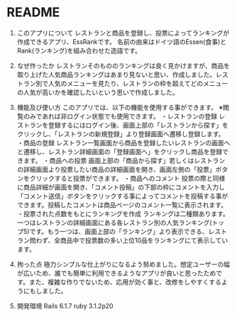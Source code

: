 # README

1. このアプリについて
レストランと商品を登録し、投票によってランキングが作成できるアプリ、EssRankです。
名前の由来はドイツ語のEssen(食事)とRank(ランキング)を組み合わせた造語です。

2. なぜ作ったか
レストランそのもののランキングは良く見かけますが、商品を取り上げた人気商品ランキングはあまり見ないと思い、作成しました。レストラン別で人気のメニューを見たり、レストランの枠を超えてどのメニューの人気が高いかを確認したいという思いで作成しました。

3. 機能及び使い方
このアプリでは、以下の機能を使用する事ができます。
※閲覧のみであれば非ログイン状態でも使用できます。
・レストランの登録
レストランを登録するにはログイン後、画面上部の「レストランから探す」をクリックし、「レストランの新規登録」より登録画面へ遷移し登録します。
・商品の登録
レストラン一覧画面から商品を登録したいレストランの画面へと遷移し、レストラン詳細画面の「登録画面へ」をクリックし商品を登録できます。
・商品への投票
画面上部の「商品から探す」若しくはレストランの詳細画面より投票したい商品の詳細画面を開き、画面左側の「投票」ボタンをクリックすると投票ができます。
・商品へのコメント
投票の際と同様に商品詳細が画面を開き、「コメント投稿」の下部の枠にコメントを入力し「コメント送信」ボタンをクリックする事によってコメントを投稿する事ができます。投稿したコメントは商品ページのコメント一覧に表示されます。
・投票された点数をもとにランキングを作成
ランキングは二種類あります。一つはレストランの詳細画面にある各レストラン別の人気ランキング(トップ5)です。もう一つは、画面上部の「ランキング」より表示できる、レストラン問わず、全商品中で投票数の多い上位10品をランキングにて表示しています。

4. 拘った点
極力シンプルな仕上がりになるよう努めました。想定ユーザーの幅が広いため、誰でも簡単に利用できるようなアプリが良いと思ったためです。また、複雑な作りでないため、応用が効く事と、改修をしやすくするようにもしました。

5. 開発環境
Rails 6.1.7
ruby 3.1.2p20
